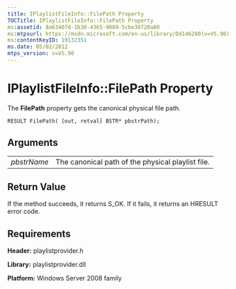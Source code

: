 ```yaml
---
title: IPlaylistFileInfo::FilePath Property
TOCTitle: IPlaylistFileInfo::FilePath Property
ms:assetid: 8a63407d-1b30-4365-9089-5cbe30720a80
ms:mtpsurl: https://msdn.microsoft.com/en-us/library/Dd146280(v=VS.90)
ms:contentKeyID: 19132351
ms.date: 05/02/2012
mtps_version: v=VS.90
---
```


# IPlaylistFileInfo::FilePath Property

The **FilePath** property gets the canonical physical file path.

    RESULT FilePath( [out, retval] BSTR* pbstrPath);

## Arguments

|||
|--- |--- |
|*pbstrName*|The canonical path of the physical playlist file.|


## Return Value

If the method succeeds, it returns S\_OK. If it fails, it returns an HRESULT error code.

## Requirements

**Header:** playlistprovider.h

**Library:** playlistprovider.dll

**Platform:** Windows Server 2008 family

